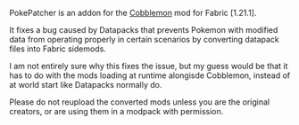 PokePatcher is an addon for the [Cobblemon](https://modrinth.com/mod/cobblemon) mod for Fabric [1.21.1]. 

It fixes a bug caused by Datapacks that prevents Pokemon with modified data from operating properly in certain scenarios by converting datapack files into Fabric sidemods.

I am not entirely sure why this fixes the issue, but my guess would be that it has to do with the mods loading at runtime alongisde Cobblemon, instead of at world start like Datapacks normally do.

Please do not reupload the converted mods unless you are the original creators, or are using them in a modpack with permission.